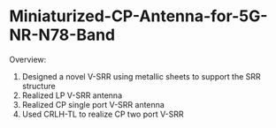 # Miniaturized-CP-Antenna-for-5G-NR-N78-Band
 Overview:  
 1) Designed a novel V-SRR using metallic sheets to support the SRR structure
 2) Realized LP V-SRR antenna
 3) Realized CP single port V-SRR antenna
 4) Used CRLH-TL to realize CP two port V-SRR
